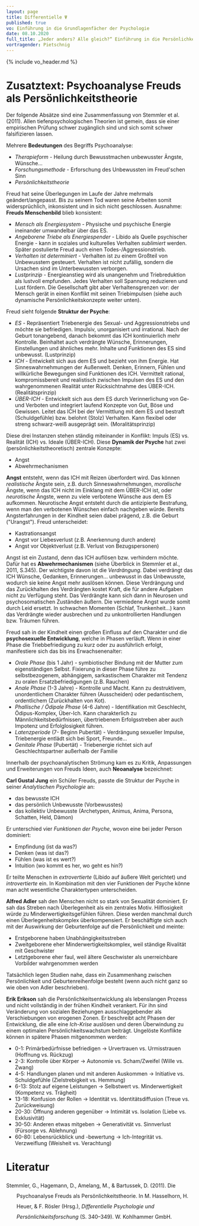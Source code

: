 ```yaml
---
layout: page
title: Differentielle Ψ
published: true
vo: Einführung in die Grundlagenfächer der Psychologie
date: 08.10.2020
full_title: „Jeder anders? Alle gleich?“ Einführung in die Persönlichkeitspsychologie
vortragender: Pietschnig
---
```


{% include vo_header.md %}

# Zusatztext: Psychoanalyse Freuds als Persönlichkeitstheorie

Der folgende Absätze sind eine Zusammenfassung von Stemmler et al. (2011). Allen tiefenpsychologischen Theorien ist gemein, dass sie einer empirischen Prüfung schwer zugänglich sind und sich somit schwer falsifizieren lassen.

Mehrere **Bedeutungen** des Begriffs Psychoanalyse:
* _Therapieform_ - Heilung durch Bewusstmachen unbewusster Ängste, Wünsche...
* _Forschungsmethode_ - Erforschung des Unbewussten im Freud'schen Sinn
* _Persönlichkeitstheorie_

Freud hat seine Überlegungen im Laufe der Jahre mehrmals geändert/angepasst. Bis zu seinem Tod waren seine Arbeiten somit widersprüchlich, inkonsistent und in sich nicht geschlossen. Ausnahme: **Freuds Menschenbild** blieb konsistent:
* _Mensch als Energiesystem_ - Physische und psychische Energie ineinander umwandelbar über das ES.
* _Angeborene Triebe als Energiespender_ - Libido als Quelle psychischer Energie - kann in soziales und kulturelles Verhalten _sublimiert_ werden. Später postulierte Freud auch einen Todes-/Aggressionstrieb.
* _Verhalten ist determiniert_ - Verhalten ist zu einem Großteil von Unbewusstem gesteuert. Verhalten ist nicht zufällig, sondern die Ursachen sind im Unterbewussten verborgen.
* _Lustprinzip_ - Energieanstieg wird als unangenehm und Triebreduktion als lustvoll empfunden. Jedes Verhalten soll Spannung reduzieren und Lust fördern. Die Gesellschaft gibt aber Verhaltensgrenzen vor: der Mensch gerät in einen Konflikt mit seinen Triebimpulsen (siehe auch dynamische Persönlichkeitskonzepte weiter unten).

Freud sieht folgende **Struktur der Psyche**:
* _ES_ - Repräsentiert Triebenergie des Sexual- und Aggressionstriebs und möchte sie befriedigen. Impulsiv, unorganisiert und irrational. Nach der Geburt tonangebend, danach bekommt das ICH kontinuierlich mehr Kontrolle. Beinhaltet auch verdrängte Wünsche, Erinnerungen, Einstellungen und ähnliches mehr. Inhalte und Funktionen des ES sind unbewusst. (Lustprinzip)
* _ICH_ - Entwickelt sich aus dem ES und bezieht von ihm Energie. Hat Sinneswahrnehmungen der Außenwelt. Denken, Erinnern, Fühlen und willkürliche Bewegungen sind Funktionen des ICH. Vermittelt rational, kompromissbereit und realistisch zwischen Impulsen des ES und den wahrgenommenen Realität unter Rücksichtnahme des ÜBER-ICH. (Realitätsprinzip)
* _ÜBER-ICH_ - Entwickelt sich aus dem ES durch Verinnerlichung von Ge- und Verboten und integriert laufend Konzepte von Gut, Böse und Gewissen. Leitet das ICH bei der Vermittlung mit dem ES und bestraft (Schuldgefühle) bzw. belohnt (Stolz) Verhalten. Kann flexibel oder streng schwarz-weiß ausgeprägt sein. (Moralitätsprinzip)

Diese drei Instanzen stehen ständig miteinander in Konflikt: Impuls (ES) vs. Realität (ICH) vs. Ideale (ÜBER-ICH). Diese **Dynamik der Psyche** hat zwei (persönlichkeitstheoretisch) zentrale Konzepte:
* Angst
* Abwehrmechanismen

**Angst** entsteht, wenn das ICH mit Reizen überfordert wird. Das können _realistische_ Ängste sein, z.B. durch Sinneswahrnehmungen, _moralische_ Ängste, wenn das ICH nicht im Einklang mit dem ÜBER-ICH ist, oder _neurotische_ Ängste, wenn zu viele verbotene Wünsche aus dem ES aufkommen. Neurotische Angst entsteht durch die antizipierte Bestrafung, wenn man den verbotenen Wünschen einfach nachgeben würde. Bereits Angsterfahrungen in der Kindheit seien dabei prägend, z.B. die Geburt ("Urangst"). Freud unterscheidet:
* Kastrationsangst
* Angst vor Liebesverlust (z.B. Anerkennung durch andere)
* Angst vor Objektverlust (z.B. Verlust von Bezugspersonen)

Angst ist ein Zustand, denn das ICH auflösen bzw. verhindern möchte. Dafür hat es **Abwehrmechanismen** (siehe Überblick in Stemmler et al., 2011, S.345). Der wichtigste davon ist die _Verdrängung_. Dabei verdrängt das ICH Wünsche, Gedanken, Erinnerungen... unbewusst in das Unbewusste, wodurch sie keine Angst mehr auslösen können. Diese Verdrängung und das Zurückhalten des Verdrängten kostet Kraft, die für andere Aufgaben nicht zu Verfügung steht. Das Verdrängte kann sich dann in Neurosen und psychosomatischen Zuständen äußern. Die vermiedene Angst wurde somit durch Leid ersetzt. In schwachen Momenten (Schlaf, Trunkenheit...) kann das Verdrängte wieder ausbrechen und zu unkontrollierten Handlungen bzw. Träumen führen.

Freud sah in der Kindheit einen großen Einfluss auf den Charakter und die **psychosexuelle Entwicklung**, welche in Phasen verläuft. Wenn in einer Phase die Triebbefriedigung zu kurz oder zu ausführlich erfolgt, manifestiere sich das bis ins Erwachsenenalter:
* _Orale Phase_ (bis 1 Jahr) - symbiotischer Bindung mit der Mutter zum eigenständigen Selbst. Fixierung in dieser Phase führe zu selbstbezogenem, abhängigem, sarkastischem Charakter mit Tendenz zu oralen Ersatzbefriedigungen (z.B. Rauchen)
* _Anale Phase_ (1-3 Jahre) - Kontrolle und Macht. Kann zu destruktivem, unordentlichem Charakter führen (Ausscheiden) oder pedantischem, ordentlichem (Zurückhalten von Kot).
* _Phallische / Ödipale Phase_ (4-6 Jahre) - Identifikation mit Geschlecht, Ödipus-Komplex, Über-Ich. Kann charakterlich zu Männlichkeitsbedürfnissen, übertriebenem Erfolgsstreben aber auch Impotenz und Erfolglosigkeit führen.
* _Latenzperiode_ (7- Beginn Pubertät) - Verdrängung sexueller Impulse, Triebenergie entlädt sich bei Sport, Freunde...
* _Genitale Phase_ (Pubertät) - Triebenergie richtet sich auf Geschlechtspartner außerhalb der Familie

Innerhalb der psychoanalytischen Strömung kam es zu Kritik, Anpassungen und Erweiterungen von Freuds Ideen, auch **Neoanalyse** bezeichnet:

**Carl Gustal Jung** ein Schüler Freuds, passte die Struktur der Psyche in seiner _Analytischen Psychologie_ an:
* das bewusste ICH
* das persönlich Unbewusste (Vorbewusstes)
* das kollektiv Unbewusste (Archetypen, Animus, Anima, Persona, Schatten, Held, Dämon)

Er unterschied vier _Funktionen der Psyche_, wovon eine bei jeder Person dominiert:
* Empfindung (ist da was?)
* Denken (was ist das?)
* Fühlen (was ist es wert?)
* Intuition (wo kommt es her, wo geht es hin?)

Er teilte Menschen in _extrovertierte_ (Libido auf äußere Welt gerichtet) und _introvertierte_ ein. In Kombination mit den vier Funktionen der Psyche könne man acht wesentliche Charaktertypen unterscheiden.

**Alfred Adler** sah den Menschen nicht so stark von Sexualität dominiert. Er sah das Streben nach Überlegenheit als ein zentrales Motiv. Hilflosigkeit würde zu Minderwertigkeitsgefühlen führen. Diese werden manchmal durch einen Überlegenheitskomplex überkompensiert. Er beschäftigte sich auch mit der Auswirkung der Geburtenfolge auf die Persönlichkeit und meinte:
* Erstgeborene haben Unabhängigkeitsstreben
* Zweitgeborene eher Minderwertigkeitskomplex, weil ständige Rivalität mit Geschwister
* Letztgeborene eher faul, weil ältere Geschwister als unerreichbare Vorbilder wahrgenommen werden

Tatsächlich legen Studien nahe, dass ein Zusammenhang zwischen Persönlichkeit und Geburtenreihenfolge besteht (wenn auch nicht ganz so wie oben von Adler beschrieben).

**Erik Erikson** sah die Persönlichkeitsentwicklung als lebenslangen Prozess und nicht vollständig in der frühen Kindheit verankert. Für ihn sind Veränderung von sozialen Beziehungen ausschlaggebender als Verschiebungen von erogenen Zonen. Er beschreibt acht Phasen der Entwicklung, die alle eine _Ich-Krise_ auslösen und deren Überwindung zu einem optimalen Persönlichkeitswachstum beiträgt. Ungelöste Konflikte können in spätere Phasen mitgenommen werden:
* 0-1: Primärbedürfnisse befriedigen → Urvertrauen vs. Urmisstrauen (Hoffnung vs. Rückzug)
* 2-3: Kontrolle über Körper → Autonomie vs. Scham/Zweifel (Wille vs. Zwang)
* 4-5: Handlungen planen und mit anderen Auskommen → Initiative vs. Schuldgefühle (Zielstrebigkeit vs. Hemmung)
* 6-13: Stolz auf eigene Leistungen → Selbstwert vs. Minderwertigkeit (Kompetenz vs. Trägheit)
* 13-18: Konfusion der Rollen → Identität vs. Identitätsdiffusion (Treue vs. Zurückweisung)
* 20-30: Öffnung anderen gegenüber → Intimität vs. Isolation (Liebe vs. Exklusivität)
* 30-50: Anderen etwas mitgeben → Generativität vs. Sinnverlust (Fürsorge vs. Ablehnung)
* 60-80: Lebensrückblick und -bewertung → Ich-Integrität vs. Verzweiflung (Weisheit vs. Verachtung)

# Literatur

<div class="csl-bib-body" style="line-height: 2; margin-left: 2em; text-indent:-2em;">
  <div class="csl-entry">Stemmler, G., Hagemann, D., Amelang, M., &amp; Bartussek, D. (2011). Die Psychoanalyse Freuds als Persönlichkeitstheorie. In M. Hasselhorn, H. Heuer, &amp; F. Rösler (Hrsg.), <i>Differentielle Psychologie und Persönlichkeitsforschung</i> (S. 340–349). W. Kohlhammer GmbH.</div>
  <span class="Z3988" title="url_ver=Z39.88-2004&amp;ctx_ver=Z39.88-2004&amp;rfr_id=info%3Asid%2Fzotero.org%3A2&amp;rft_val_fmt=info%3Aofi%2Ffmt%3Akev%3Amtx%3Abook&amp;rft.genre=bookitem&amp;rft.atitle=Die%20Psychoanalyse%20Freuds%20als%20Pers%C3%B6nlichkeitstheorie&amp;rft.place=Stuttgart&amp;rft.publisher=W.%20Kohlhammer%20GmbH&amp;rft.series=Kohlhammer%20Standards%20Psychologie&amp;rft.aufirst=Gerhard&amp;rft.aulast=Stemmler&amp;rft.au=Gerhard%20Stemmler&amp;rft.au=Dirk%20Hagemann&amp;rft.au=Manfred%20Amelang&amp;rft.au=M.%20Hasselhorn&amp;rft.au=H.%20Heuer&amp;rft.au=F.%20R%C3%B6sler&amp;rft.au=D.%20Bartussek&amp;rft.date=2011&amp;rft.pages=340-349&amp;rft.spage=340&amp;rft.epage=349"></span>
</div>
